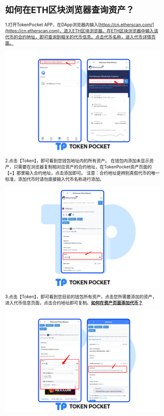 # 如何在ETH区块浏览器查询资产？

1.打开TokenPocket APP，在DApp浏览器内输入[https://cn.etherscan.com/](https://cn.etherscan.com)，进入ETH区块浏览器。在ETH区块浏览器中输入该代币的合约地址，即可查询到相关的代币信息。点击代币名称，进入代币详情页面。

![](../../../.gitbook/assets/添加资产eth.png)

2.点击【Token】，即可看到您钱包地址内的所有资产。 在钱包内添加未显示资产，只需要在浏览器复制相对应资产的合约地址，在TokenPocket资产页面的【+】那里输入合约地址，点击添加即可。 注意：合约地址是辨别真假代币的唯一标准，添加代币时请勿直接输入代币名称进行添加。

![](../../../.gitbook/assets/添加资产eth-2.png)

3.点击【Token】，即可看到您目前的钱包所有资产，点击您所需要添加的资产，进入代币信息页面，点击合约地址即可复制。[**如何在资产页面添加代币？**](https://help.tokenpocket.pro/cn/token-management/add-token)

![](../../../.gitbook/assets/添加资产eth-1.png)
